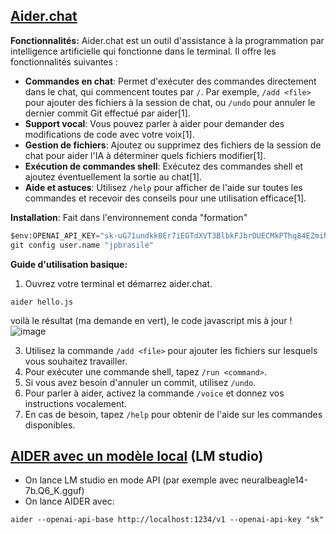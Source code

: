 ## [Aider.chat](https://aider.chat)

**Fonctionnalités:**
Aider.chat est un outil d'assistance à la programmation par intelligence artificielle qui fonctionne dans le terminal. Il offre les fonctionnalités suivantes :

- **Commandes en chat**: Permet d'exécuter des commandes directement dans le chat, qui commencent toutes par `/`. Par exemple, `/add <file>` pour ajouter des fichiers à la session de chat, ou `/undo` pour annuler le dernier commit Git effectué par aider[1].
- **Support vocal**: Vous pouvez parler à aider pour demander des modifications de code avec votre voix[1].
- **Gestion de fichiers**: Ajoutez ou supprimez des fichiers de la session de chat pour aider l'IA à déterminer quels fichiers modifier[1].
- **Exécution de commandes shell**: Exécutez des commandes shell et ajoutez éventuellement la sortie au chat[1].
- **Aide et astuces**: Utilisez `/help` pour afficher de l'aide sur toutes les commandes et recevoir des conseils pour une utilisation efficace[1].
  
**Installation**: Fait dans l'environnement conda "formation"
```Python
$env:OPENAI_API_KEY="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"
git config user.name "jpbrasile"
```

**Guide d'utilisation basique:**
1. Ouvrez votre terminal et démarrez aider.chat.
```
aider hello.js
```
voilà le résultat (ma demande en vert), le code javascript mis à jour ! 
   ![image](https://github.com/jpbrasile/formationIA2.0/assets/8331027/30ee6075-f2fc-4bca-8c2c-187eb62a048a)

3. Utilisez la commande `/add <file>` pour ajouter les fichiers sur lesquels vous souhaitez travailler.
4. Pour exécuter une commande shell, tapez `/run <command>`.
5. Si vous avez besoin d'annuler un commit, utilisez `/undo`.
6. Pour parler à aider, activez la commande `/voice` et donnez vos instructions vocalement.
7. En cas de besoin, tapez `/help` pour obtenir de l'aide sur les commandes disponibles.

## [AIDER avec un modèle local](https://aider.chat/docs/faq.html#how-can-i-run-aider-locally-from-source-code) (LM studio)
- On lance LM studio en mode API (par exemple avec neuralbeagle14-7b.Q6_K.gguf)
- On lance AIDER avec:
```
aider --openai-api-base http://localhost:1234/v1 --openai-api-key "sk" 
```

